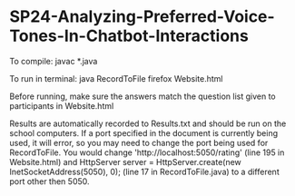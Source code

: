 # SP24-Analyzing-Preferred-Voice-Tones-In-Chatbot-Interactions
To compile:
javac *.java


To run in terminal:
java RecordToFile
firefox Website.html

Before running, make sure the answers match the question list given to participants in Website.html

Results are automatically recorded to Results.txt and should be run on the school computers. If a port specified in the document is currently being used, it will error, so you may need to change the port being used for RecordToFile. You would change 'http://localhost:5050/rating' (line 195 in Website.html) and HttpServer server = HttpServer.create(new InetSocketAddress(5050), 0); (line 17 in RecordToFile.java) to a different port other then 5050.
